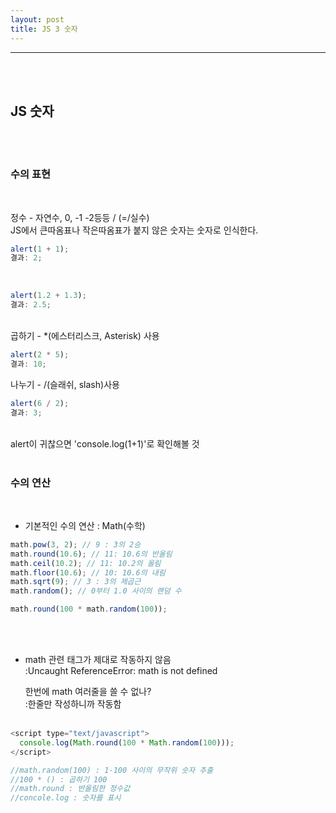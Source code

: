 ```yaml
---
layout: post
title: JS 3 숫자
---
```


---

<br><br>

## JS 숫자

<br><br>

### 수의 표현

<br>

정수 - 자연수, 0, -1 -2등등 / (=/실수)<br>
JS에서 큰따옴표나 작은따옴표가 붙지 않은 숫자는 숫자로 인식한다.

```javascript
alert(1 + 1);
결과: 2;
```

<br>

```javascript
alert(1.2 + 1.3);
결과: 2.5;
```

<br>
곱하기 - *(에스터리스크, Asterisk) 사용

```javascript
alert(2 * 5);
결과: 10;
```

나누기 - /(슬래쉬, slash)사용

```javascript
alert(6 / 2);
결과: 3;
```

<br>
alert이 귀찮으면 'console.log(1+1)'로 확인해볼 것
<br><br>

### 수의 연산

<br>

- 기본적인 수의 연산 : Math(수학)

```javascript
math.pow(3, 2); // 9 : 3의 2승
math.round(10.6); // 11: 10.6의 반올림
math.ceil(10.2); // 11: 10.2의 올림
math.floor(10.6); // 10: 10.6의 내림
math.sqrt(9); // 3 : 3의 제곱근
math.random(); // 0부터 1.0 사이의 랜덤 수

math.round(100 * math.random(100));
```

<br><br>

- math 관련 태그가 제대로 작동하지 않음<br>
  :Uncaught ReferenceError: math is not defined<br>

  한번에 math 여러줄을 쓸 수 없나? <br>
  :한줄만 작성하니까 작동함
  <br><br>

```javascript
<script type="text/javascript">
  console.log(Math.round(100 * Math.random(100)));
</script>

//math.random(100) : 1-100 사이의 무작위 숫자 추출
//100 * () : 곱하기 100
//math.round : 반올림한 정수값
//concole.log : 숫자를 표시
```

